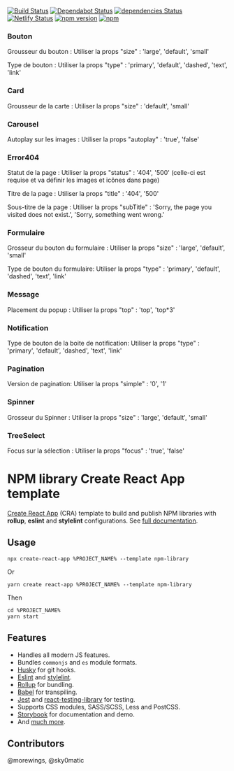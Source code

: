 [![Build Status](https://travis-ci.com/morewings/cra-template-npm-library.svg?branch=master)](https://travis-ci.com/morewings/cra-template-npm-library)
[![Dependabot Status](https://api.dependabot.com/badges/status?host=github&repo=morewings/cra-template-npm-library)](https://dependabot.com)
[![dependencies Status](https://david-dm.org/morewings/cra-template-npm-library/status.svg)](https://david-dm.org/morewings/cra-template-npm-library)
[![Netlify Status](https://api.netlify.com/api/v1/badges/7448a6f6-8be5-4d26-b886-f59db21ebb4e/deploy-status)](https://app.netlify.com/sites/cra-template-npm-library/deploys)
[![npm version](https://badge.fury.io/js/cra-template-npm-library.svg)](https://www.npmjs.com/package/cra-template-npm-library)
[![npm](https://img.shields.io/npm/dm/cra-template-npm-library)](https://www.npmjs.com/package/cra-template-npm-library)


### Bouton

Grousseur du bouton : Utiliser la props "size" : 'large', 'default', 'small'

Type de bouton : Utiliser la props "type" : 'primary', 'default', 'dashed', 'text', 'link'

### Card

Grousseur de la carte : Utiliser la props "size" : 'default', 'small'

### Carousel

Autoplay sur les images : Utiliser la props "autoplay" : 'true', 'false'

### Error404

Statut de la page : Utiliser la props "status" : '404', '500' (celle-ci est requise et va définir les images et icônes dans page)

Titre de la page : Utiliser la props "title" : '404', '500'

Sous-titre de la page : Utiliser la props "subTitle" : 'Sorry, the page you visited does not exist.',
    'Sorry, something went wrong.'
    
### Formulaire

Grosseur du bouton du formulaire : Utiliser la props "size" : 'large', 'default', 'small'

Type de bouton du formulaire: Utiliser la props "type" : 'primary', 'default', 'dashed', 'text', 'link'

### Message

Placement du popup : Utiliser la props "top" : 'top', 'top*3'

### Notification

Type de bouton de la boite de notification: Utiliser la props "type" : 'primary', 'default', 'dashed', 'text', 'link'

### Pagination

Version de pagination: Utiliser la props "simple" : '0', '1'

### Spinner

Grosseur du Spinner : Utiliser la props "size" : 'large', 'default', 'small'

### TreeSelect

Focus sur la sélection : Utiliser la props "focus" : 'true', 'false'

# NPM library Create React App template

[Create React App](https://github.com/facebook/create-react-app) (CRA) template to build and publish NPM libraries with **rollup**, **eslint** and **stylelint** configurations. See [full documentation](https://cra-template-npm-library.netlify.com/).

## Usage

```shell script
npx create-react-app %PROJECT_NAME% --template npm-library
``` 
Or
```shell script
yarn create react-app %PROJECT_NAME% --template npm-library
```

Then

```shell script
cd %PROJECT_NAME%
yarn start
```

## Features

- Handles all modern JS features.
- Bundles `commonjs` and `es` module formats.
- [Husky](https://github.com/typicode/husky) for git hooks.
- [Eslint](https://eslint.org/) and [stylelint](https://stylelint.io/).
- [Rollup](https://rollupjs.org/guide/en/) for bundling.
- [Babel](https://babeljs.io/) for transpiling.
- [Jest](https://jestjs.io/) and [react-testing-library](https://testing-library.com/docs/react-testing-library/intro) for testing.
- Supports CSS modules, SASS/SCSS, Less and PostCSS.
- [Storybook](https://storybook.js.org/) for documentation and demo.
- And [much more](https://cra-template-npm-library.netlify.com/).

## Contributors

@morewings, @sky0matic
